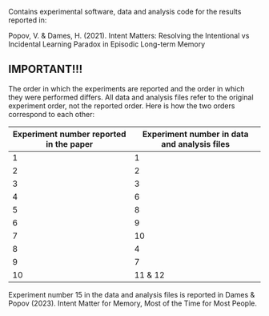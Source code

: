 Contains experimental software, data and analysis code for the results reported in:

Popov, V. & Dames, H. (2021). Intent Matters: Resolving the Intentional vs Incidental Learning Paradox in Episodic Long-term Memory

## IMPORTANT!!!

The order in which the experiments are reported and the order in which they were performed differs. All data and analysis files refer to the original experiment order, not the reported order. Here is how the two orders correspond to each other:


| Experiment number reported in the paper | Experiment number in data and analysis files |
|-----------------------------------------|----------------------------------------------|
| 1                                       | 1                                            |
| 2                                       | 2                                            |
| 3                                       | 3                                            |
| 4                                       | 6                                            |
| 5                                       | 8                                            |
| 6                                       | 9                                            |
| 7                                       | 10                                           |
| 8                                       | 4                                            |
| 9                                       | 7                                            |
| 10                                      | 11 & 12                                      |

Experiment number 15 in the data and analysis files is reported in Dames & Popov (2023). Intent Matter for Memory, Most of the Time for Most People.
